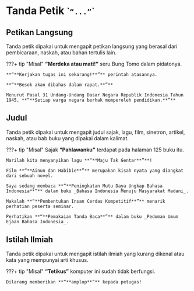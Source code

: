 # Tanda Petik <small>\``“...”`\`</small>

## Petikan Langsung

Tanda petik dipakai untuk mengapit petikan langsung yang berasal dari pembicaraan, naskah, atau bahan tertulis lain.

???+ tip "Misal"
    **“**Merdeka atau mati!**”** seru Bung Tomo dalam pidatonya.

    **“**Kerjakan tugas ini sekarang!**”** perintah atasannya.

    **“**Besok akan dibahas dalam rapat.**”**

    Menurut Pasal 31 Undang-Undang Dasar Negara Republik Indonesia Tahun 1945, **“**Setiap warga negara berhak memperoleh pendidikan.**”**

## Judul

Tanda petik dipakai untuk mengapit judul sajak, lagu, film, sinetron, artikel, naskah, atau bab buku yang dipakai dalam kalimat.

???+ tip "Misal"
    Sajak **“**Pahlawanku**”** terdapat pada halaman 125 buku itu.

    Marilah kita menyanyikan lagu **“**Maju Tak Gentar**”**!

    Film **“**Ainun dan Habibie**”** merupakan kisah nyata yang diangkat dari sebuah novel.

    Saya sedang membaca **“**Peningkatan Mutu Daya Ungkap Bahasa Indonesia**”** dalam buku _Bahasa Indonesia Menuju Masyarakat Madani_.

    Makalah **“**Pembentukan Insan Cerdas Kompetitif**”** menarik perhatian peserta seminar.

    Perhatikan **“**Pemakaian Tanda Baca**”** dalam buku _Pedoman Umum Ejaan Bahasa Indonesia_.

## Istilah Ilmiah

Tanda petik dipakai untuk mengapit istilah ilmiah yang kurang dikenal atau kata yang mempunyai arti khusus.

???+ tip "Misal"
    **“**Tetikus**”** komputer ini sudah tidak berfungsi.

    Dilarang memberikan **“**amplop**”** kepada petugas!


